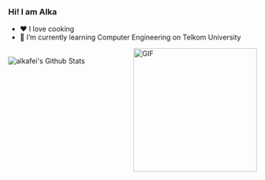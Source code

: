 ### Hi! I am Alka

- ❤  I love cooking
- 🌱 I’m currently learning Computer Engineering on Telkom University

 <img align="right" alt="GIF" height="250" src="http://claudiamate.com/2013/files/gimgs/86_hipo3.gif"/>

<br>
<img align="center" src="https://github-readme-stats.vercel.app/api?username=alkafei&theme=dark&title_color=FF69B4&text_color=777&show_icons=true&icon_color=FF69B4&hide_border=true" alt="alkafei's Github Stats">
